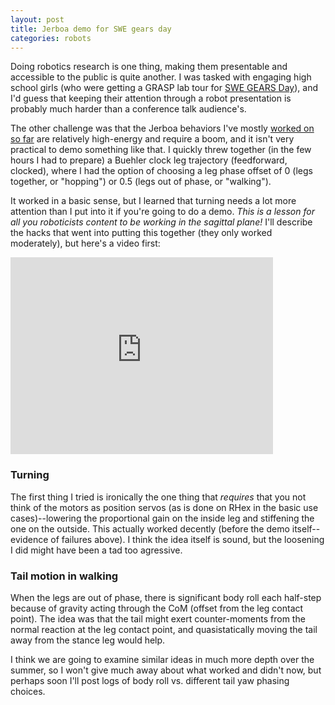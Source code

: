 ```yaml
---
layout: post
title: Jerboa demo for SWE gears day
categories: robots
---
```


Doing robotics research is one thing, making them presentable and accessible to the public is quite another. I was tasked with engaging high school girls (who were getting a GRASP lab tour for [SWE GEARS Day](https://fling.seas.upenn.edu/~swe/cgi-bin/gearsday.php)), and I'd guess that keeping their attention through a robot presentation is probably much harder than a conference talk audience's.

The other challenge was that the Jerboa behaviors I've mostly [worked on so far](http://avikde.me/jerboa-hopping-video/) are relatively high-energy and require a boom, and it isn't very practical to demo something like that. I quickly threw together (in the few hours I had to prepare) a Buehler clock leg trajectory (feedforward, clocked), where I had the option of choosing a leg phase offset of 0 (legs together, or "hopping") or 0.5 (legs out of phase, or "walking").

It worked in a basic sense, but I learned that turning needs a lot more attention than I put into it if you're going to do a demo. *This is a lesson for all you roboticists content to be working in the sagittal plane!* I'll describe the hacks that went into putting this together (they only worked moderately), but here's a video first:

<iframe width="420" height="315" src="https://www.youtube.com/embed/4bsEIXvLJVI" frameborder="0" allowfullscreen></iframe>

### Turning

The first thing I tried is ironically the one thing that *requires* that you not think of the motors as position servos (as is done on RHex in the basic use cases)--lowering the proportional gain on the inside leg and stiffening the one on the outside. This actually worked decently (before the demo itself--evidence of failures above). I think the idea itself is sound, but the loosening I did might have been a tad too agressive.

### Tail motion in walking

When the legs are out of phase, there is significant body roll each half-step because of gravity acting through the CoM (offset from the leg contact point). The idea was that the tail might exert counter-moments from the normal reaction at the leg contact point, and quasistatically moving the tail away from the stance leg would help. 

I think we are going to examine similar ideas in much more depth over the summer, so I won't give much away about what worked and didn't now, but perhaps soon I'll post logs of body roll vs. different tail yaw phasing choices.